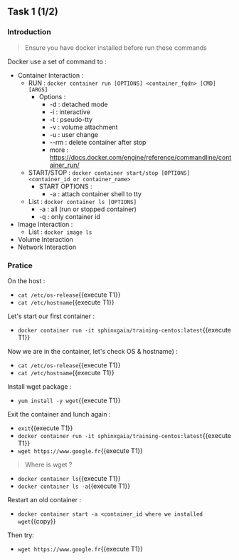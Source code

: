 ## Task 1 (1/2)

### Introduction

> Ensure you have docker installed before run these commands

Docker use a set of command to :
- Container Interaction :
  - RUN : `docker container run [OPTIONS] <container_fqdn> [CMD] [ARGS]`
    - Options :
      - -d : detached mode
      - -i : interactive
      - -t : pseudo-tty
      - -v : volume attachment
      - -u : user change
      - --rm : delete container after stop
      - more : https://docs.docker.com/engine/reference/commandline/container_run/
  - START/STOP : `docker container start/stop [OPTIONS] <container_id or container_name>`
    - START OPTIONS :
      - -a : attach container shell to tty
  - List : `docker container ls [OPTIONS]`
    - -a : all (run or stopped container)
    - -q : only container id
- Image Interaction :
  - List : `docker image ls`
- Volume Interaction
- Network Interaction 

### Pratice

On the host :
- `cat /etc/os-release`{{execute T1}}
- `cat /etc/hostname`{{execute T1}}


Let's start our first container :
- `docker container run -it sphinxgaia/training-centos:latest`{{execute T1}}


Now we are in the container, let's check OS & hostname) :
- `cat /etc/os-release`{{execute T1}}
- `cat /etc/hostname`{{execute T1}}


Install wget package :
- `yum install -y wget`{{execute T1}}


Exit the container and lunch again :
- `exit`{{execute T1}}
- `docker container run -it sphinxgaia/training-centos:latest`{{execute T1}}
- `wget https://www.google.fr`{{execute T1}}

> Where is wget ?
- `docker container ls`{{execute T1}}
- `docker container ls -a`{{execute T1}}

Restart an old container :
- `docker container start -a <container_id where we installed wget`{{copy}}

Then try:
- `wget https://www.google.fr`{{execute T1}}